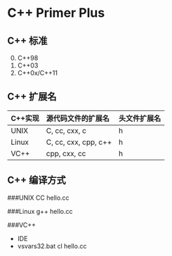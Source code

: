 
C++ Primer Plus
================================================================================

C++ 标准
--------------------------------------------------------------------------------
0. C++98
0. C++03
0. C++0x/C++11

C++ 扩展名
--------------------------------------------------------------------------------
|C++实现	|源代码文件的扩展名	|头文件扩展名	|
|:--------|:--------|:--------|
|UNIX	|C, cc, cxx, c	|h	|
|Linux	|C, cc, cxx, cpp, c++	|h	|
|VC++	|cpp, cxx, cc	|h	|

C++ 编译方式
--------------------------------------------------------------------------------

###UNIX
CC hello.cc

###Linux
g++ hello.cc

###VC++
- IDE
- vsvars32.bat
  cl hello.cc


